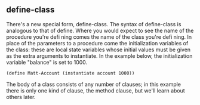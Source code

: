 ## define-class

There's a new special form, define-class. The syntax of define-class is
analogous to that of define. Where you would expect to see the name of the
procedure you're defi ning comes the name of the class you're defi ning. In
place of the parameters to a procedure come the initialization variables of
the class: these are local state variables whose initial values must be given
as the extra arguments to instantiate. In the example below, the
initialization variable "balance" is set to 1000.

    
    (define Matt-Account (instantiate account 1000))

The body of a class consists of any number of clauses; in this example there
is only one kind of clause, the method clause, but we'll learn about others
later.

